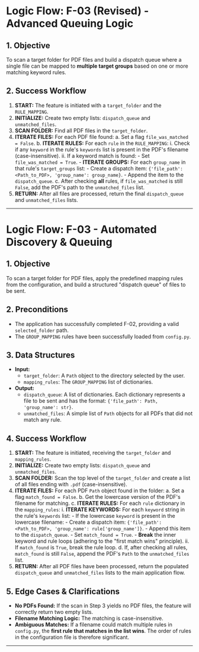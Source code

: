 # Logic Flow: F-03 (Revised) - Advanced Queuing Logic

## 1. Objective
To scan a target folder for PDF files and build a dispatch queue where a single file can be mapped to **multiple target groups** based on one or more matching keyword rules.

## 2. Success Workflow
1.  **START:** The feature is initiated with a `target_folder` and the `RULE_MAPPING`.
2.  **INITIALIZE:** Create two empty lists: `dispatch_queue` and `unmatched_files`.
3.  **SCAN FOLDER:** Find all PDF files in the `target_folder`.
4.  **ITERATE FILES:** For each PDF file found:
    a. Set a flag `file_was_matched = False`.
    b. **ITERATE RULES:** For each `rule` in the `RULE_MAPPING`:
        i. Check if any `keyword` in the rule's `keywords` list is present in the PDF's filename (case-insensitive).
        ii. If a keyword match is found:
            - Set `file_was_matched = True`.
            - **ITERATE GROUPS:** For each `group_name` in that rule's `target_groups` list:
                - Create a dispatch item: `{'file_path': <Path_to_PDF>, 'group_name': group_name}`.
                - Append the item to the `dispatch_queue`.
    c. After checking **all** rules, if `file_was_matched` is still `False`, add the PDF's path to the `unmatched_files` list.
5.  **RETURN:** After all files are processed, return the final `dispatch_queue` and `unmatched_files` lists.

---
# Logic Flow: F-03 - Automated Discovery & Queuing

## 1. Objective
To scan a target folder for PDF files, apply the predefined mapping rules from the configuration, and build a structured "dispatch queue" of files to be sent.

## 2. Preconditions
- The application has successfully completed F-02, providing a valid `selected_folder` path.
- The `GROUP_MAPPING` rules have been successfully loaded from `config.py`.

## 3. Data Structures
- **Input:**
    - `target_folder`: A `Path` object to the directory selected by the user.
    - `mapping_rules`: The `GROUP_MAPPING` list of dictionaries.
- **Output:**
    - `dispatch_queue`: A list of dictionaries. Each dictionary represents a file to be sent and has the format: `{'file_path': Path, 'group_name': str}`.
    - `unmatched_files`: A simple list of `Path` objects for all PDFs that did not match any rule.

## 4. Success Workflow
1.  **START:** The feature is initiated, receiving the `target_folder` and `mapping_rules`.
2.  **INITIALIZE:** Create two empty lists: `dispatch_queue` and `unmatched_files`.
3.  **SCAN FOLDER:** Scan the top level of the `target_folder` and create a list of all files ending with `.pdf` (case-insensitive).
4.  **ITERATE FILES:** For each PDF `Path` object found in the folder:
    a. Set a flag `match_found = False`.
    b. Get the lowercase version of the PDF's filename for matching.
    c. **ITERATE RULES:** For each `rule` dictionary in the `mapping_rules`:
        i. **ITERATE KEYWORDS:** For each `keyword` string in the rule's `keywords` list:
            - If the lowercase `keyword` is present in the lowercase filename:
                - Create a dispatch item: `{'file_path': <Path_to_PDF>, 'group_name': rule['group_name']}`.
                - Append this item to the `dispatch_queue`.
                - Set `match_found = True`.
                - **Break** the inner keyword and rule loops (adhering to the "first match wins" principle).
        ii. If `match_found` is `True`, break the rule loop.
    d. If, after checking all rules, `match_found` is still `False`, append the PDF's `Path` to the `unmatched_files` list.
5.  **RETURN:** After all PDF files have been processed, return the populated `dispatch_queue` and `unmatched_files` lists to the main application flow.

## 5. Edge Cases & Clarifications
-   **No PDFs Found:** If the scan in Step 3 yields no PDF files, the feature will correctly return two empty lists.
-   **Filename Matching Logic:** The matching is case-insensitive.
-   **Ambiguous Matches:** If a filename could match multiple rules in `config.py`, the **first rule that matches in the list wins**. The order of rules in the configuration file is therefore significant.

---

